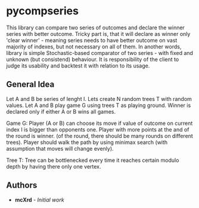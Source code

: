# pycompseries

This library can compare two series of outcomes and declare the winner series with better outcome. Tricky part is, that it will declare as winner only 'clear winner' - meaning series needs to have better outcome on vast majority of indexes, but not necessary on all of them. In another words, library is simple Stochastic-based comparator of two series - with fixed and unknown (but consistend) behaviour. It is responsibility of the client to judge its usability and backtest it with relation to its usage.

## General Idea

Let A and B be series of lenght I. Lets create N random trees T with random values. Let A and B play game G using trees T as playing ground. Winner is declared only if either A or B wins all games.

Game G:
  Player (A or B) can choose its move if value of outcome on current index I is bigger than opponents one. Player with more points at the and of the round is winner. (of the round, there should be many rounds on different trees). Player should walk the path by using minimax search (with assumption that moves will change evenly).

Tree T:
  Tree can be bottlenecked every time it reaches certain modulo depth by having there only one vertex.

## Authors

* **mcXrd** - *Initial work*
